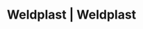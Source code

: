 ---
Filename: "eshop-products-variant18"
Link: "file:/Users/vinayakpatel/Downloads/www.weldplast.cz/eshop_products_compare/add/eshop-products-variant18"
product_name: "null"
product_id: "null"
title: "Weldplast | Weldplast"
product_desc: ""
product_specs: ""
product_downloads: ""
href: ""
p_desc_2: ""
accessories: ""
similar_products: ""
---